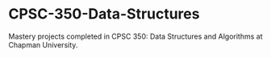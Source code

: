 # CPSC-350-Data-Structures
Mastery projects completed in CPSC 350: Data Structures and Algorithms at Chapman University.
